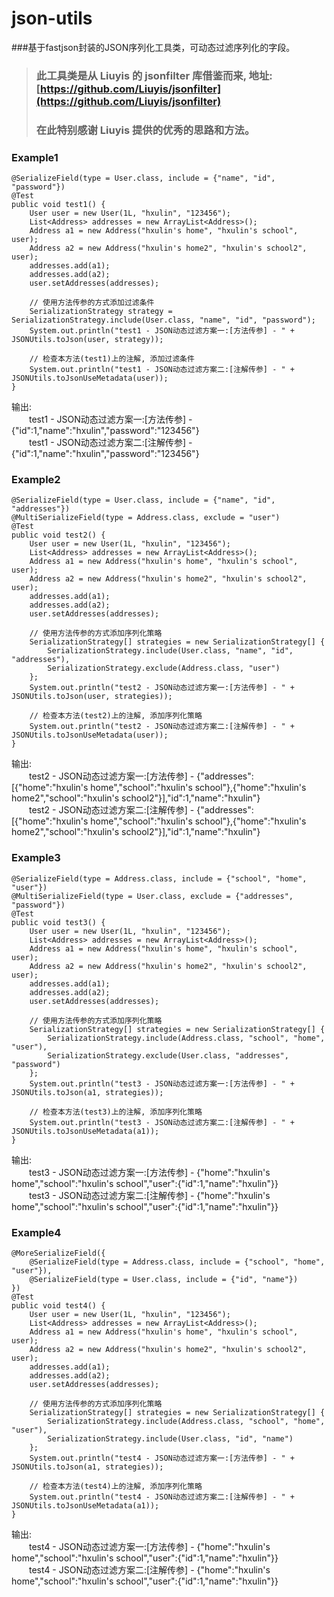 # json-utils
###基于fastjson封装的JSON序列化工具类，可动态过滤序列化的字段。
> ### 此工具类是从 Liuyis 的 jsonfilter 库借鉴而来, 地址: [https://github.com/Liuyis/jsonfilter](https://github.com/Liuyis/jsonfilter)
> ### 在此特别感谢 Liuyis 提供的优秀的思路和方法。
### Example1
    @SerializeField(type = User.class, include = {"name", "id", "password"})
	@Test
	public void test1() {
		User user = new User(1L, "hxulin", "123456");
		List<Address> addresses = new ArrayList<Address>();
		Address a1 = new Address("hxulin's home", "hxulin's school", user);
		Address a2 = new Address("hxulin's home2", "hxulin's school2", user);
		addresses.add(a1);
		addresses.add(a2);
		user.setAddresses(addresses);
		
		// 使用方法传参的方式添加过滤条件
		SerializationStrategy strategy = SerializationStrategy.include(User.class, "name", "id", "password");
		System.out.println("test1 - JSON动态过滤方案一:[方法传参] - " + JSONUtils.toJson(user, strategy));
		
		// 检查本方法(test1)上的注解, 添加过滤条件
		System.out.println("test1 - JSON动态过滤方案二:[注解传参] - " + JSONUtils.toJsonUseMetadata(user));
	}
输出:   
&emsp;&emsp;test1 - JSON动态过滤方案一:[方法传参] - {"id":1,"name":"hxulin","password":"123456"}  
&emsp;&emsp;test1 - JSON动态过滤方案二:[注解传参] - {"id":1,"name":"hxulin","password":"123456"}
### Example2
	@SerializeField(type = User.class, include = {"name", "id", "addresses"})
	@MultiSerializeField(type = Address.class, exclude = "user")
	@Test
	public void test2() {
		User user = new User(1L, "hxulin", "123456");
		List<Address> addresses = new ArrayList<Address>();
		Address a1 = new Address("hxulin's home", "hxulin's school", user);
		Address a2 = new Address("hxulin's home2", "hxulin's school2", user);
		addresses.add(a1);
		addresses.add(a2);
		user.setAddresses(addresses);
		
		// 使用方法传参的方式添加序列化策略
		SerializationStrategy[] strategies = new SerializationStrategy[] {
			SerializationStrategy.include(User.class, "name", "id", "addresses"),
			SerializationStrategy.exclude(Address.class, "user")
		};
		System.out.println("test2 - JSON动态过滤方案一:[方法传参] - " + JSONUtils.toJson(user, strategies));
		
		// 检查本方法(test2)上的注解, 添加序列化策略
		System.out.println("test2 - JSON动态过滤方案二:[注解传参] - " + JSONUtils.toJsonUseMetadata(user));
	}
输出:  
&emsp;&emsp;test2 - JSON动态过滤方案一:[方法传参] - {"addresses":[{"home":"hxulin's home","school":"hxulin's school"},{"home":"hxulin's home2","school":"hxulin's school2"}],"id":1,"name":"hxulin"}  
&emsp;&emsp;test2 - JSON动态过滤方案二:[注解传参] - {"addresses":[{"home":"hxulin's home","school":"hxulin's school"},{"home":"hxulin's home2","school":"hxulin's school2"}],"id":1,"name":"hxulin"}
### Example3
	@SerializeField(type = Address.class, include = {"school", "home", "user"})
	@MultiSerializeField(type = User.class, exclude = {"addresses", "password"})
	@Test
	public void test3() {
		User user = new User(1L, "hxulin", "123456");
		List<Address> addresses = new ArrayList<Address>();
		Address a1 = new Address("hxulin's home", "hxulin's school", user);
		Address a2 = new Address("hxulin's home2", "hxulin's school2", user);
		addresses.add(a1);
		addresses.add(a2);
		user.setAddresses(addresses);

		// 使用方法传参的方式添加序列化策略
		SerializationStrategy[] strategies = new SerializationStrategy[] {
			SerializationStrategy.include(Address.class, "school", "home", "user"),
			SerializationStrategy.exclude(User.class, "addresses", "password")
		};
		System.out.println("test3 - JSON动态过滤方案一:[方法传参] - " + JSONUtils.toJson(a1, strategies));
		
		// 检查本方法(test3)上的注解, 添加序列化策略
		System.out.println("test3 - JSON动态过滤方案二:[注解传参] - " + JSONUtils.toJsonUseMetadata(a1));
	}
输出:  
&emsp;&emsp;test3 - JSON动态过滤方案一:[方法传参] - {"home":"hxulin's home","school":"hxulin's school","user":{"id":1,"name":"hxulin"}}  
&emsp;&emsp;test3 - JSON动态过滤方案二:[注解传参] - {"home":"hxulin's home","school":"hxulin's school","user":{"id":1,"name":"hxulin"}}
### Example4
	@MoreSerializeField({
		@SerializeField(type = Address.class, include = {"school", "home", "user"}),
		@SerializeField(type = User.class, include = {"id", "name"})
	})
	@Test
	public void test4() {
		User user = new User(1L, "hxulin", "123456");
		List<Address> addresses = new ArrayList<Address>();
		Address a1 = new Address("hxulin's home", "hxulin's school", user);
		Address a2 = new Address("hxulin's home2", "hxulin's school2", user);
		addresses.add(a1);
		addresses.add(a2);
		user.setAddresses(addresses);
		
		// 使用方法传参的方式添加序列化策略
		SerializationStrategy[] strategies = new SerializationStrategy[] {
			SerializationStrategy.include(Address.class, "school", "home", "user"),
			SerializationStrategy.include(User.class, "id", "name")
		};
		System.out.println("test4 - JSON动态过滤方案一:[方法传参] - " + JSONUtils.toJson(a1, strategies));
		
		// 检查本方法(test4)上的注解, 添加序列化策略
		System.out.println("test4 - JSON动态过滤方案二:[注解传参] - " + JSONUtils.toJsonUseMetadata(a1));
	}
输出:  
&emsp;&emsp;test4 - JSON动态过滤方案一:[方法传参] - {"home":"hxulin's home","school":"hxulin's school","user":{"id":1,"name":"hxulin"}}  
&emsp;&emsp;test4 - JSON动态过滤方案二:[注解传参] - {"home":"hxulin's home","school":"hxulin's school","user":{"id":1,"name":"hxulin"}}